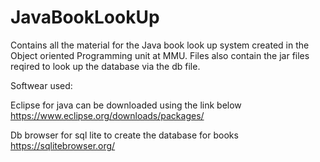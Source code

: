 # JavaBookLookUp
Contains all the material for the Java book look up system created in the Object oriented Programming unit at MMU. Files also contain the jar files reqired to look up the database via the db file. 

Softwear used:

Eclipse for java can be downloaded using the link below 
https://www.eclipse.org/downloads/packages/

Db browser for sql lite to create the database for books 
https://sqlitebrowser.org/
